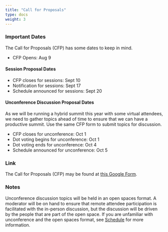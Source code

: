 ```yaml
---
title: "Call for Proposals"
type: docs
weight: 3
---
```


### Important Dates

The Call for Proposals (CFP) has some dates to keep in mind.

- CFP Opens: Aug 9

#### Session Proposal Dates

- CFP closes for sessions: Sept 10
- Notification for sessions: Sept 17
- Schedule announced for sessions: Sept 20

#### Unconference Discussion Proposal Dates

As we will be running a hybrid summit this year with some virtual attendees, we
need to gather topics ahead of time to ensure that we can have a productive
summit. Use the same CFP form to submit topics for discussion.

- CFP closes for unconference: Oct 1
- Dot voting begins for unconference: Oct 1
- Dot voting ends for unconference: Oct 4
- Schedule announced for unconference: Oct 5

### Link

The Call for Proposals (CFP) may be found at [this Google Form].

[this Google Form]: https://forms.gle/bt3CvN4LnrU9iCcg6

### Notes

Unconference discussion topics will be held in an open spaces format. A
moderator will be on hand to ensure that remote attendee participation is
facilitated with the in-person discussion, but the discussion will be driven by
the people that are part of the open space. If you are unfamiliar with
unconference and the open spaces format, see [Schedule] for more information.

[Schedule]: /events/kcsna2021/schedule
